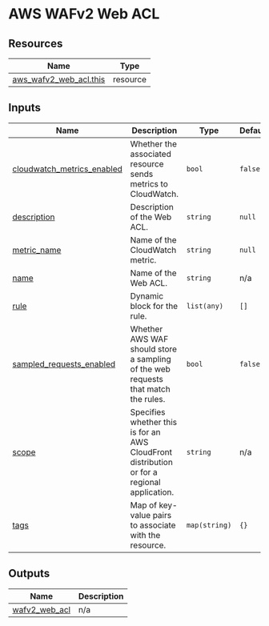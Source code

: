 # AWS WAFv2 Web ACL

## Resources

| Name                                                                                                                | Type     |
| ------------------------------------------------------------------------------------------------------------------- | -------- |
| [aws_wafv2_web_acl.this](https://registry.terraform.io/providers/hashicorp/aws/latest/docs/resources/wafv2_web_acl) | resource |

## Inputs

| Name                                                                                                            | Description                                                                                 | Type          | Default | Required |
| --------------------------------------------------------------------------------------------------------------- | ------------------------------------------------------------------------------------------- | ------------- | ------- | :------: |
| <a name="input_cloudwatch_metrics_enabled"></a> [cloudwatch_metrics_enabled](#input_cloudwatch_metrics_enabled) | Whether the associated resource sends metrics to CloudWatch.                                | `bool`        | `false` |    no    |
| <a name="input_description"></a> [description](#input_description)                                              | Description of the Web ACL.                                                                 | `string`      | `null`  |    no    |
| <a name="input_metric_name"></a> [metric_name](#input_metric_name)                                              | Name of the CloudWatch metric.                                                              | `string`      | `null`  |    no    |
| <a name="input_name"></a> [name](#input_name)                                                                   | Name of the Web ACL.                                                                        | `string`      | n/a     |   yes    |
| <a name="input_rule"></a> [rule](#input_rule)                                                                   | Dynamic block for the rule.                                                                 | `list(any)`   | `[]`    |    no    |
| <a name="input_sampled_requests_enabled"></a> [sampled_requests_enabled](#input_sampled_requests_enabled)       | Whether AWS WAF should store a sampling of the web requests that match the rules.           | `bool`        | `false` |    no    |
| <a name="input_scope"></a> [scope](#input_scope)                                                                | Specifies whether this is for an AWS CloudFront distribution or for a regional application. | `string`      | n/a     |   yes    |
| <a name="input_tags"></a> [tags](#input_tags)                                                                   | Map of key-value pairs to associate with the resource.                                      | `map(string)` | `{}`    |    no    |

## Outputs

| Name                                                                       | Description                 |
| -------------------------------------------------------------------------- | --------------------------- |
| <a name="output_wafv2_web_acl"></a> [wafv2_web_acl](#output_wafv2_web_acl) | n/a |
